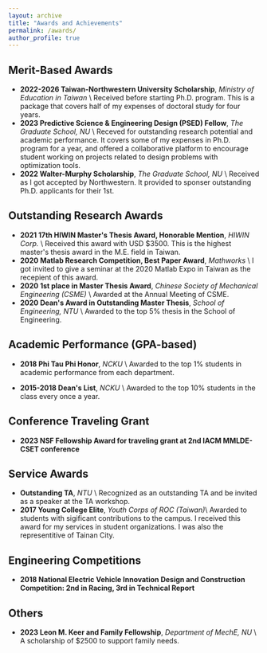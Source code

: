 ```yaml
---
layout: archive
title: "Awards and Achievements"
permalink: /awards/
author_profile: true
---
```


## Merit-Based Awards
* **2022-2026 Taiwan-Northwestern University Scholarship**, _Ministry of Education in Taiwan_ \\
Received before starting Ph.D. program. This is a package that covers half of my expenses of doctoral study for four years. 
* **2023 Predictive Science & Engineering Design (PSED) Fellow**, _The Graduate School, NU_ \\
Receved for outstanding research potential and academic performance. It covers some of my expenses in Ph.D. program for a year, and offered a collaborative platform to encourage student working on projects related to design problems with optimization tools. 
* **2022 Walter-Murphy Scholarship**, _The Graduate School, NU_ \\
Received as I got accepted by Northwestern. It provided to sponser outstanding Ph.D. applicants for their 1st. 

## Outstanding Research Awards
* **2021 17th HIWIN Master's Thesis Award, Honorable Mention**, _HIWIN Corp._ \\
Received this award with USD $3500. This is the highest master's thesis award in the M.E. field in Taiwan. 
* **2020 Matlab Research Competition, Best Paper Award**, _Mathworks_ \\
I got invited to give a seminar at the 2020 Matlab Expo in Taiwan as the recepient of this award. 
* **2020 1st place in Master Thesis Award**, _Chinese Society of Mechanical Engineering (CSME)_ \\
Awarded at the Annual Meeting of CSME.
* **2020 Dean's Award in Outstanding Master Thesis**, _School of Engineering, NTU_ \\
Awarded to the top 5% thesis in the School of Engineering. 

## Academic Performance (GPA-based)
* **2018 Phi Tau Phi Honor**, _NCKU_ \\
Awarded to the top 1% students in academic performance from each department.

* **2015-2018 Dean's List**, _NCKU_ \\
Awarded to the top 10% students in the class every once a year.

## Conference Traveling Grant
* **2023 NSF Fellowship Award for traveling grant at 2nd IACM MMLDE-CSET conference**

## Service Awards
* **Outstanding TA**, _NTU_ \\
Recognized as an outstanding TA and be invited as a speaker at the TA workshop.
* **2017 Young College Elite**, _Youth Corps of ROC (Taiwan)_\\
Awarded to students with sigificant contributions to the campus. I received this award for my services in student organizations. I was also the representitive of Tainan City. 

## Engineering Competitions
* **2018 National Electric Vehicle Innovation Design and Construction Competition: 2nd in Racing, 3rd in Technical Report**

## Others
* **2023 Leon M. Keer and Family Fellowship**, _Department of MechE, NU_ \\
A scholarship of $2500 to support family needs.
